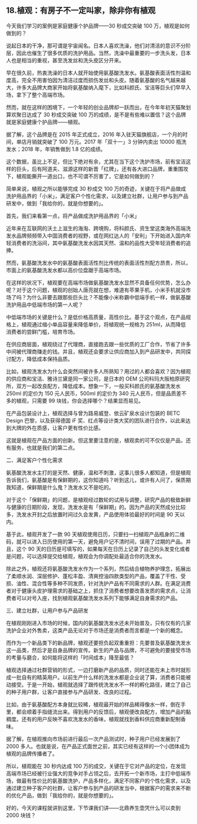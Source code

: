 ## 18.植观：有房子不一定叫家，除非你有植观
今天我们学习的案例是家庭健康个护品牌——30 秒成交突破 100 万，植观是如何做到的？


说起日本的干净，那可谓是宇宙闻名。日本人喜欢洗澡，他们对清洁的意识不分阶层，因此也催生了很多优质的洗护用品。当然，洗澡中最重要的一步洗头发，日本人也是相当的重视，甚至洗发丝和洗头皮区分开来。


早在很久前，热衷洗澡的日本人就开始使用氨基酸洗发水。氨基酸表面活性剂温和度高，完全不用害怕因为清洁过度而损伤发丝和头皮。随着氨基酸的名气越来越大，许多大品牌大商家开始将氨基酸纳入麾下，比如科颜氏、宝洁等巨头们早早入场，拿下了整个高端市场。


然而，就在这样的困境下，一个年轻的创业品牌却一跃而出，在今年年初天猫聚划算欢聚日达成了 30 秒成交突破 100 万的成绩，是不是有些难以置信？这个品牌就是家庭健康个护品牌——植观。


据了解，这个品牌是在 2015 年正式成立，2016 年入驻天猫旗舰店，一个月的时间，单店月销就突破了 100 万元。2017 年「双十一」3 分钟内卖出 10000 瓶洗发水；2018 年，年销售做到 1.8 亿的成绩。


这个数据，虽比上不足，但比下绝对有余，尤其在当下这个洗护市场，前有宝洁这样的巨头，后有阿道夫、滋源这样的新晋「红牌」，还有各大进口品牌，重重围攻下，植观能撕开一道出口，也不可谓不厉害了，它是如何做到的？


简单来说，植观之所以能够完成 30 秒成交 100 万的奇迹，关键在于将产品做成洗护用品界的「小米」，满足客户个性化需求，以及建立社群，让用户参与到产品研发中，做到「我给你的，就是你想要的」。


首先，我们来看第一点，将产品做成洗护用品界的「小米」


近年来在互联网的沃土上滋生的海淘、跨境购，将科颜氏、资生堂这类海外高端洗发水品牌频频带入中国消费者的视野，或在网红达人的「安利」下开始进入国内年轻消费者的洗浴间，其中氨基酸洗发水因其天然、温和的品性大受年轻消费者的追捧。


然而，氨基酸洗发水中的氨基酸表面活性剂比传统的表面活性剂配方昂贵，所以，市面上的氨基酸洗发水都以高价位盘踞于高端市场。


在这样的状况下，植观要在高端市场做氨基酸洗发水显然不具备任何优势，怎么办呢？对于这个问题，植观的创始人唐亮就在想，难道有苹果手机，小米手机就没市场了吗？为什么非要去跟那些巨头比？不能像小米称霸中低端手机一样，做氨基酸洗护用品中低端市场的第一人呢？


中低端市场的关键是什么？是低价格高质量，高性价比。基于这个观点，在产品规格上，植观通过缩小单品容量来降低单价，将植观统一规格为 251ml，从而降低消费者的尝鲜门槛，培育市场。


在供应商层面，植观绕过了代理商，直接跑去跟一些优质的工厂合作，节省了许多中间被代理商赚走的钱。并且，植观还会要求让供应商加入到产品研发中，共同探讨配方，降低成本保持品质。


比如，植观洗发水为什么会突然间被许多人所熟知？用过的人都会喜欢？因为植观的供应商和宝洁、雅诗兰黛是同一家公司，是日本的 OEM 公司科玛大阪柏原研究所，双方一起改良配方，降低成本。想象一下，一般买科颜氏的氨基酸洗发水 250ml 的定价为 150 元人民币，500ml 的定价为 340 元人民币，但是品质差不多的植观，只需要 99 块钱，你会选择哪个？结果显而易见。


在产品包装设计上，植观选择与曾为路易威登、依云矿泉水设计包装的 BETC Design 巴黎，以及获得德国 iF 奖、红点等设计类大奖的团队进行合作，以此来达到大牌的外在质感，让客户更有性价比感。


这就是植观在产品方面的创新。但这里要注意的是，植观卖的可不仅仅是产品，还有服务，也就是我们的第二点。


二、满足客户个性化需求


氨基酸洗发水主打的是天然、健康，温和不刺激，这事儿很多人都知道，但是植观告诉我们，氨基酸是有保鲜期的，这你知道吗？听到这儿，或许有人问了，保质期我知道，保鲜期是什么鬼？洗发水又不是吃的。


对于这个「保鲜期」的问题，是植观经过数轮的试用与调整，研究产品的极致新鲜与健康的日期阶段，发现，洗发水是有「保鲜期」的。因为产品的天然成分比较多，洗发水开封之后放置时间过久会发黄，产品使用体验最好的时间是 90 天以内。


基于此，植观开发了一款 90 天植观使用日历，只要扫一扫植观产品瓶身的二维码，就可以进入日历使用的第一天，避免用户记不清时间，误用了过期的产品。并且，这个 90 天的日历是可填写的，如果每天在日历上记录了自己的头发变化或者是问题，可以选择提交给植观，植观会为你调配处最适合你的洗发水。


除此之外，植观还将氨基酸洗发水作为一个系列，然后结合植物养护理念，拓展出了柔顺水润、深层修护、蓬松丰盈、清爽控油四款类型的产品，覆盖了干性、受损、油性、混合性等多种不同发质，针对洗护产品有不同需求的人群。在满足消费者对于健康头皮护理需求的基础之上，抓住了消费者想要改善发质的需求点，让消费者可以对号入座，找到植观氨基酸洗发水系列下能够满足自身需求的产品。


三、建立社群，让用户参与产品研发


在植观刚刚进入市场的时候，国内的氨基酸洗发水还未开始普及，只有仅有的几家洗护企业对外售卖，这类产品无论对于市场还是消费者而言都是一个新的概念。


而作为一个新品类下的新品牌，植观还要担负起双重重担：先要普及氨基酸洗发水这一品类，然后才是自身品牌的宣传。新生的产品与品牌，不可避免的要接受市场的考量与磨合，如何能将这样的「时间成本」降至最低？


植观选择通过社群营销的形式，一边打磨新产品的品质，同时还能在未上市时就形成一批自有的精英用户。以前生产什么样的洗发水都是企业说了算，消费者只能被动接受。于是一开始，植观就选择了跟传统洗发水不一样的孵化路径，建立了自己的种子用户群，让客户直接参与产品研发、改良的过程。


比如，由于氨基酸配方本身就比较稀，植观最开始的样品稀得像水一样，倒在手里，都会顺着手指缝流出来。得到用户的反馈后，植观便改良配方，增加产品的黏稠度。还有的用户反映不喜欢洗发水的香味，植观就找到香料供应商重新配制香味。


据了解，在植观推向市场前进行最后一次产品测试时，种子用户已经发展到了 2000 多人。也就是说，在产品正式面世之前，其实已经有这样的一个小团体成为植观的品牌传播者了。


所以，植观能在 30 秒内达成 100 万的成交，关键在于它对产品的定位，在发现高端市场已经被行业强大的竞争对手占领之后，去开拓一个新市场，主打中低端市场，做最有性价比的氨基酸洗护，产品多样化，满足不同客户的个性化需求，以及通过建立种子客户的社群，让客户参与到产品的研发当中，根据客户的需求来不断的优化产品，做到「我给你的，就是你想要的」。


好的，今天的课程就讲到这里，下节课我们讲——北鼎养生壶凭什么可以卖到 2000 块钱？

